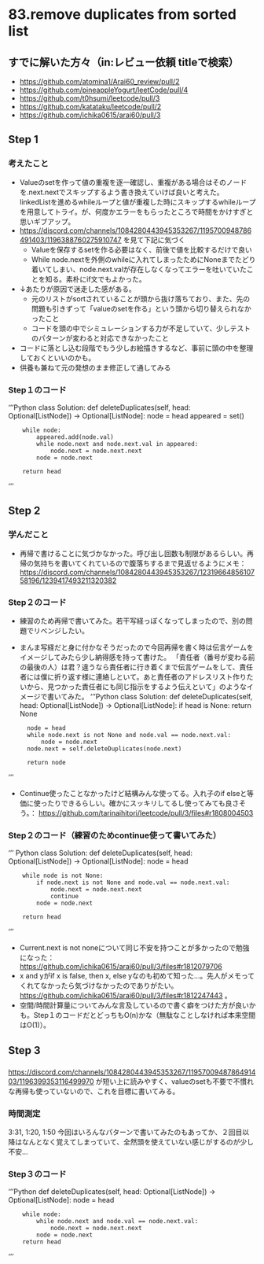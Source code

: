 # 83.remove duplicates from sorted list

## すでに解いた方々（in:レビュー依頼 titleで検索）
- https://github.com/atomina1/Arai60_review/pull/2
- https://github.com/pineappleYogurt/leetCode/pull/4
- https://github.com/t0hsumi/leetcode/pull/3
- https://github.com/katataku/leetcode/pull/2
- https://github.com/ichika0615/arai60/pull/3

## Step 1
### 考えたこと
- Valueのsetを作って値の重複を逐一確認し、重複がある場合はそのノードを.next.nextでスキップするよう書き換えていけば良いと考えた。 linkedListを進めるwhileループと値が重複した時にスキップするwhileループを用意してトライ。が、何度かエラーをもらったところで時間をかけすぎと思いギブアップ。
- https://discord.com/channels/1084280443945353267/1195700948786491403/1196388760275910747 を見て下記に気づく
    - Valueを保存するsetを作る必要はなく、前後で値を比較するだけで良い
    - While node.nextを外側のwhileに入れてしまったためにNoneまでたどり着いてしまい、node.next.valが存在しなくなってエラーを吐いていたことを知る。素朴にif文でもよかった。
- ↓あたりが原因で迷走した感がある。
    - 元のリストがsortされていることが頭から抜け落ちており、また、先の問題も引きずって「valueのsetを作る」という頭から切り替えられなかったこと
    - コードを頭の中でシミュレーションする力が不足していて、少しテストのパターンが変わると対応できなかったこと
- コードに落とし込む段階でもう少しお絵描きするなど、事前に頭の中を整理しておくといいのかも。
- 供養も兼ねて元の発想のまま修正して通してみる

### Step１のコード
‘’’Python
class Solution:
    def deleteDuplicates(self, head: Optional[ListNode]) -> Optional[ListNode]:
        node = head
        appeared = set()

        while node:
            appeared.add(node.val)
            while node.next and node.next.val in appeared:
                node.next = node.next.next
            node = node.next

        return head
‘’’

## Step 2
### 学んだこと
- 再帰で書けることに気づかなかった。呼び出し回数も制限があるらしい。再帰の気持ちを書いてくれているので腹落ちするまで見返せるようにメモ：https://discord.com/channels/1084280443945353267/1231966485610758196/1239417493211320382 
### Step２のコード
- 練習のため再帰で書いてみた。若干写経っぽくなってしまったので、別の問題でリベンジしたい。
- まんま写経だと身に付かなそうだったので今回再帰を書く時は伝言ゲームをイメージしてみたら少し納得感を持って書けた。 「責任者（番号が変わる前の最後の人）は君？違うなら責任者に行き着くまで伝言ゲームをして、責任者には僕に折り返す様に連絡しといて。あと責任者のアドレスリスト作りたいから、見つかった責任者にも同じ指示をするよう伝えといて」のようなイメージで書いてみた。
‘’’Python
class Solution:
    def deleteDuplicates(self, head: Optional[ListNode]) -> Optional[ListNode]:
        if head is None:
            return None

        node = head
        while node.next is not None and node.val == node.next.val:
            node = node.next
        node.next = self.deleteDuplicates(node.next)

        return node
‘’’

- Continue使ったことなかったけど結構みんな使ってる。入れ子のif elseと等価に使ったりできるらしい。確かにスッキリしてるし使ってみても良さそう。： https://github.com/tarinaihitori/leetcode/pull/3/files#r1808004503
### Step２のコード（練習のためcontinue使って書いてみた）
‘’’ Python
class Solution:
    def deleteDuplicates(self, head: Optional[ListNode]) -> Optional[ListNode]:
        node = head

        while node is not None:
            if node.next is not None and node.val == node.next.val:
                node.next = node.next.next
                continue
            node = node.next

        return head
‘’’

- Current.next is not noneについて同じ不安を持つことが多かったので勉強になった： https://github.com/ichika0615/arai60/pull/3/files#r1812079706 
- x and yがif x is false, then x, else yなのも初めて知った…。先人がメモってくれてなかったら気づけなかったのでありがたい。https://github.com/ichika0615/arai60/pull/3/files#r1812247443 。
- 空間/時間計算量についてみんな言及しているので書く癖をつけた方が良いかも。Step１のコードだとどっちもO(n)かな（無駄なことしなければ本来空間はO(1)）。


## Step 3
### 
https://discord.com/channels/1084280443945353267/1195700948786491403/1196399353116499970 が短い上に読みやすく、valueのsetも不要で不慣れな再帰も使っていないので、これを目標に書いてみる。

### 時間測定
3:31, 1:20, 1:50 
今回はいろんなパターンで書いてみたのもあってか、２回目以降はなんとなく覚えてしまっていて、全然頭を使えていない感じがするのが少し不安…

### Step３のコード

‘’’Python
    def deleteDuplicates(self, head: Optional[ListNode]) -> Optional[ListNode]:
        node = head

        while node:
            while node.next and node.val == node.next.val:
                node.next = node.next.next
            node = node.next
        return head
‘’’
